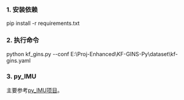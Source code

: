 ### 1. 安装依赖
pip install -r requirements.txt

### 2. 执行命令
<!-- E:\Proj-Enhanced\KF-GINS-Py\dataset\kf-gins.yaml -->
python kf_gins.py --conf E:\Proj-Enhanced\KF-GINS-Py\dataset\kf-gins.yaml

### 3. py_IMU
主要参考[py_IMU项目](https://github.com/Dennissy23/py_IMU)。
